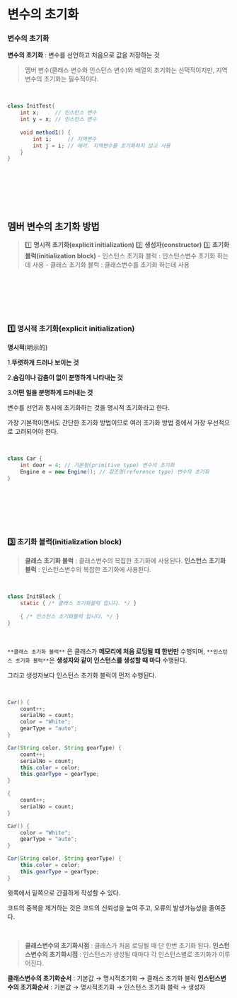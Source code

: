 # 변수의 초기화

### 변수의 초기화

**변수의 초기화** : 변수를 선언하고 처음으로 값을 저장하는 것

> 멤버 변수(클래스 변수와 인스턴스 변수)와 배열의 초기화는 선택적이지만, 지역변수의 초기화는 필수적이다.
> 

<br/>

```java
class InitTest{
	int x;     // 인스턴스 변수
	int y = x; // 인스턴스 변수
	
	void method1() {
		int i;     // 지역변수
		int j = i; // 에러. 지역변수를 초기화하지 않고 사용
	}
}
```

<br/><br/><br/><br/><br/>

## 멤버 변수의 초기화 방법

> 1️⃣ **명시적 초기화(explicit initialization)** 
2️⃣ **생성자(constructor)**
3️⃣ **초기화 블럭(initialization block)**
     - 인스턴스 초기화 블럭 : 인스턴스변수 초기화 하는데 사용
     - 클래스 초기화 블럭 : 클래스변수를 초기화 하는데 사용
> 

<br/><br/><br/><br/><br/>

### 1️⃣ **명시적 초기화(explicit initialization)**

**명시적**(明示的)

1.**뚜렷하게 드러나 보이는 것**

2.**숨김이나 감춤이 없이 분명하게 나타내는 것**

3.**어떤 일을 분명하게 드러내는 것**

변수를 선언과 동시에 초기화하는 것을 명시적 초기화라고 한다. 

가장 기본적이면서도 간단한 초기화 방법이므로 여러 초기화 방법 중에서 가장 우선적으로 고려되어야 한다.

<br/>

```java
class Car {
	int door = 4; // 기본형(primitive type) 변수의 초기화
	Engine e = new Engine(); // 참조형(reference type) 변수의 초기화 
}
```

<br/><br/><br/><br/><br/>

### 3️⃣ **초기화 블럭(initialization block)**

> **클래스 초기화 블럭** : 클래스변수의 복잡한 초기화에 사용된다.
**인스턴스 초기화 블럭** : 인스턴스변수의 복잡한 초기화에 사용된다.
> 

<br/>

```java
class InitBlock {
	static { /* 클래스 초기화블럭 입니다. */ }
	
	{ /* 인스턴스 초기화블럭 입니다. */ }
}
```

<br/>

`**클래스 초기화 블럭**` 은 클래스가 **메모리에 처음 로딩될 때 한번만** 수행되며, `**인스턴스 초기화 블럭**`은 **생성자와 같이 인스턴스를 생성할 때 마다** 수행된다.

그리고 생성자보다 인스턴스 초기화 블럭이 먼저 수행된다. 

<br/>

```java
Car() {
	count++;
	serialNo = count;
	color = "White";
	gearType = "auto";
}

Car(String color, String gearType) {
	count++;
	serialNo = count;
	this.color = color;
	this.gearType = gearType;
}
```

```java
{
	count++;
	serialNo = count;
}

Car() {
	color = "White";
	gearType = "auto";
}

Car(String color, String gearType) {
	this.color = color;
	this.gearType = gearType;
}
```

윗쪽에서 밑쪽으로 간결하게 작성할 수 있다.

코드의 중복을 제거하는 것은 코드의 신뢰성을 높여 주고, 오류의 발생가능성을 줄여준다. 

<br/>

> **클래스변수의 초기화시점** : 클래스가 처음 로딩될 때 단 한번 초기화 된다. 
**인스턴스변수의 초기화시점** : 인스턴스가 생성될 때마다 각 인스턴스별로 초기화가 이루어진다.

**클래스변수의 초기화순서** : 기본값 → 명시적초기화 → 클래스 초기화 블럭
**인스턴스변수의 초기화순서** : 기본값 → 명시적초기화 → 인스턴스 초기화 블럭 → 생성자
>